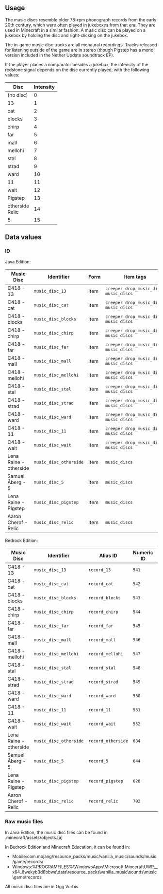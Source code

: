## Usage
The music discs resemble older 78-rpm phonograph records from the early 20th century, which were often played in jukeboxes from that era. They are used in Minecraft in a similar fashion: A music disc can be played on a jukebox by holding the disc and right-clicking on the jukebox.

The in-game music disc tracks are all monaural recordings. Tracks released for listening outside of the game are in stereo (though Pigstep has a mono version included in the Nether Update soundtrack EP).

If the player places a comparator besides a jukebox, the intensity of the redstone signal depends on the disc currently played, with the following values:

| Disc                | Intensity |
|---------------------|-----------|
| (no disc)           | 0         |
| 13                  | 1         |
| cat                 | 2         |
| blocks              | 3         |
| chirp               | 4         |
| far                 | 5         |
| mall                | 6         |
| mellohi             | 7         |
| stal                | 8         |
| strad               | 9         |
| ward                | 10        |
| 11                  | 11        |
| wait                | 12        |
| Pigstep             | 13        |
| otherside<br/>Relic | 14        |
| 5                   | 15        |

## Data values
### ID
Java Edition:

| Music Disc             | Identifier             | Form | Item tags                                    | Translation key                                                                      |
|------------------------|------------------------|------|----------------------------------------------|--------------------------------------------------------------------------------------|
| C418 - 13              | `music_disc_13`        | Item | `creeper_drop_music_discs`<br/>`music_discs` | `item.minecraft.music_disc_13`<br/>`item.minecraft.music_disc_13.desc`               |
| C418 - cat             | `music_disc_cat`       | Item | `creeper_drop_music_discs`<br/>`music_discs` | `item.minecraft.music_disc_cat`<br/>`item.minecraft.music_disc_cat.desc`             |
| C418 - blocks          | `music_disc_blocks`    | Item | `creeper_drop_music_discs`<br/>`music_discs` | `item.minecraft.music_disc_blocks`<br/>`item.minecraft.music_disc_blocks.desc`       |
| C418 - chirp           | `music_disc_chirp`     | Item | `creeper_drop_music_discs`<br/>`music_discs` | `item.minecraft.music_disc_chirp`<br/>`item.minecraft.music_disc_chirp.desc`         |
| C418 - far             | `music_disc_far`       | Item | `creeper_drop_music_discs`<br/>`music_discs` | `item.minecraft.music_disc_far`<br/>`item.minecraft.music_disc_far.desc`             |
| C418 - mall            | `music_disc_mall`      | Item | `creeper_drop_music_discs`<br/>`music_discs` | `item.minecraft.music_disc_mall`<br/>`item.minecraft.music_disc_mall.desc`           |
| C418 - mellohi         | `music_disc_mellohi`   | Item | `creeper_drop_music_discs`<br/>`music_discs` | `item.minecraft.music_disc_mellohi`<br/>`item.minecraft.music_disc_mellohi.desc`     |
| C418 - stal            | `music_disc_stal`      | Item | `creeper_drop_music_discs`<br/>`music_discs` | `item.minecraft.music_disc_stal`<br/>`item.minecraft.music_disc_stal.desc`           |
| C418 - strad           | `music_disc_strad`     | Item | `creeper_drop_music_discs`<br/>`music_discs` | `item.minecraft.music_disc_strad`<br/>`item.minecraft.music_disc_strad.desc`         |
| C418 - ward            | `music_disc_ward`      | Item | `creeper_drop_music_discs`<br/>`music_discs` | `item.minecraft.music_disc_ward`<br/>`item.minecraft.music_disc_ward.desc`           |
| C418 - 11              | `music_disc_11`        | Item | `creeper_drop_music_discs`<br/>`music_discs` | `item.minecraft.music_disc_11`<br/>`item.minecraft.music_disc_11.desc`               |
| C418 - wait            | `music_disc_wait`      | Item | `creeper_drop_music_discs`<br/>`music_discs` | `item.minecraft.music_disc_wait`<br/>`item.minecraft.music_disc_wait.desc`           |
| Lena Raine - otherside | `music_disc_otherside` | Item | `music_discs`                                | `item.minecraft.music_disc_otherside`<br/>`item.minecraft.music_disc_otherside.desc` |
| Samuel Åberg - 5       | `music_disc_5`         | Item | `music_discs`                                | `item.minecraft.music_disc_5`<br/>`item.minecraft.music_disc_5.desc`                 |
| Lena Raine - Pigstep   | `music_disc_pigstep`   | Item | `music_discs`                                | `item.minecraft.music_disc_pigstep`<br/>`item.minecraft.music_disc_pigstep.desc`     |
| Aaron Cherof - Relic   | `music_disc_relic`     | Item | `music_discs`                                | `item.minecraft.music_disc_relic`<br/>`item.minecraft.music_disc_relic.desc`         |

Bedrock Edition:

| Music Disc             | Identifier             | Alias ID           | Numeric ID | Form | Translation key                                     |
|------------------------|------------------------|--------------------|------------|------|-----------------------------------------------------|
| C418 - 13              | `music_disc_13`        | `record_13`        | `541`      | Item | `item.record.name`<br/>`item.record_13.desc`        |
| C418 - cat             | `music_disc_cat`       | `record_cat`       | `542`      | Item | `item.record.name`<br/>`item.record_cat.desc`       |
| C418 - blocks          | `music_disc_blocks`    | `record_blocks`    | `543`      | Item | `item.record.name`<br/>`item.record_blocks.desc`    |
| C418 - chirp           | `music_disc_chirp`     | `record_chirp`     | `544`      | Item | `item.record.name`<br/>`item.record_chirp.desc`     |
| C418 - far             | `music_disc_far`       | `record_far`       | `545`      | Item | `item.record.name`<br/>`item.record_far.desc`       |
| C418 - mall            | `music_disc_mall`      | `record_mall`      | `546`      | Item | `item.record.name`<br/>`item.record_mall.desc`      |
| C418 - mellohi         | `music_disc_mellohi`   | `record_mellohi`   | `547`      | Item | `item.record.name`<br/>`item.record_mellohi.desc`   |
| C418 - stal            | `music_disc_stal`      | `record_stal`      | `548`      | Item | `item.record.name`<br/>`item.record_stal.desc`      |
| C418 - strad           | `music_disc_strad`     | `record_strad`     | `549`      | Item | `item.record.name`<br/>`item.record_strad.desc`     |
| C418 - ward            | `music_disc_ward`      | `record_ward`      | `550`      | Item | `item.record.name`<br/>`item.record_ward.desc`      |
| C418 - 11              | `music_disc_11`        | `record_11`        | `551`      | Item | `item.record.name`<br/>`item.record_11.desc`        |
| C418 - wait            | `music_disc_wait`      | `record_wait`      | `552`      | Item | `item.record.name`<br/>`item.record_wait.desc`      |
| Lena Raine - otherside | `music_disc_otherside` | `record_otherside` | `634`      | Item | `item.record.name`<br/>`item.record_otherside.desc` |
| Samuel Åberg - 5       | `music_disc_5`         | `record_5`         | `644`      | Item | `item.record.name`<br/>`item.record_5.desc`         |
| Lena Raine - Pigstep   | `music_disc_pigstep`   | `record_pigstep`   | `628`      | Item | `item.record.name`<br/>`item.record_pigstep.desc`   |
| Aaron Cherof - Relic   | `music_disc_relic`     | `record_relic`     | `702`      | Item | `item.record.name`<br/>`item.record_relic.desc`     |

### Raw music files
In Java Edition, the music disc files can be found in .minecraft/assets/objects.[a]

In Bedrock Edition and Minecraft Education, it can be found in:

- Mobile:com.mojang/resource_packs/music/vanilla_music/sounds/music/game/records/
- Windows:%PROGRAMFILES%\WindowsApps\Microsoft.MinecraftUWP_<version>_x64_8wekyb3d8bbwe\data\resource_packs\vanilla_music\sounds\music\game\records

All music disc files are in Ogg Vorbis.


